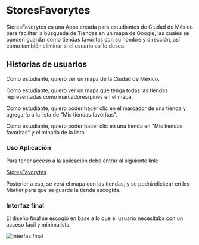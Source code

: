 # StoresFavorytes

StoresFavorytes es una Apps creada para estudiantes de Ciudad de México para facilitar la búsqueda de Tiendas en un mapa de Google, las cuales se pueden guardar como tiendas favoritas con su nombre y dirección, así como también eliminar si el usuario así lo desea.


## Historias de usuarios

Como estudiante, quiero ver un mapa de la Ciudad de México.

Como estudiante, quiero ver un mapa que tenga todas las tiendas representadas como marcadores/pines en el mapa.

Como estudiante, quiero poder hacer clic en el marcador de una tienda y agregarlo a la lista de "Mis tiendas favoritas".

Como estudiante, quiero poder hacer clic en una tienda en "Mis tiendas favoritas" y eliminarla de la lista.

### Uso Aplicación

Para tener acceso a la aplicación debe entrar al siguiente link:

[StoresFavorytes](https://storesfavorytes.firebaseapp.com/) 

Posterior a eso, se verá el mapa con las tiendas, y se podrá clickear en los Market para que se guarde la tienda escogida.



### Interfaz final

El diseño final se escogió en base a lo que el usuario necesitaba con un acceso fácil y minimalista.

![Interfaz final](https://raw.githubusercontent.com/MarceArratia/StoresFavorytes/master/src/img/final.png)





